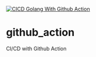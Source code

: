 [![CICD Golang With Github Action](https://github.com/luandnh/github_action/actions/workflows/main.yml/badge.svg)](https://github.com/luandnh/github_action/actions/workflows/main.yml)
# github_action
CI/CD with Github Action
